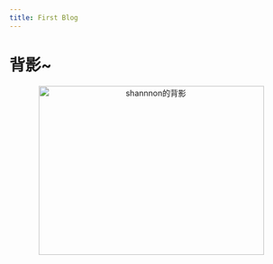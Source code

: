 ```yaml
---
title: First Blog
---
```

# 背影~
<center>
<img src="Zheng130126.github.io/assets/img/shannnon.jpg" width="400" height="300" alt="shannnon的背影"/>
</center>
